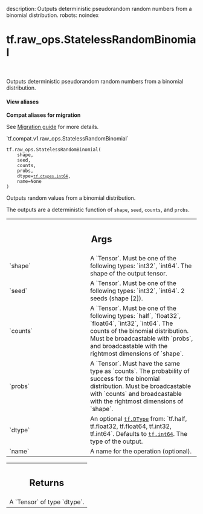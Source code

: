 description: Outputs deterministic pseudorandom random numbers from a binomial distribution.
robots: noindex

# tf.raw_ops.StatelessRandomBinomial

<!-- Insert buttons and diff -->

<table class="tfo-notebook-buttons tfo-api nocontent" align="left">

</table>



Outputs deterministic pseudorandom random numbers from a binomial distribution.


<section class="expandable">
  <h4 class="showalways">View aliases</h4>
  <p>
<b>Compat aliases for migration</b>
<p>See
<a href="https://www.tensorflow.org/guide/migrate">Migration guide</a> for
more details.</p>
<p>`tf.compat.v1.raw_ops.StatelessRandomBinomial`</p>
</p>
</section>

<pre class="devsite-click-to-copy prettyprint lang-py tfo-signature-link">
<code>tf.raw_ops.StatelessRandomBinomial(
    shape,
    seed,
    counts,
    probs,
    dtype=<a href="../../tf/dtypes.md#int64"><code>tf.dtypes.int64</code></a>,
    name=None
)
</code></pre>



<!-- Placeholder for "Used in" -->

Outputs random values from a binomial distribution.

The outputs are a deterministic function of `shape`, `seed`, `counts`, and `probs`.

<!-- Tabular view -->
 <table class="responsive fixed orange">
<colgroup><col width="214px"><col></colgroup>
<tr><th colspan="2"><h2 class="add-link">Args</h2></th></tr>

<tr>
<td>
`shape`<a id="shape"></a>
</td>
<td>
A `Tensor`. Must be one of the following types: `int32`, `int64`.
The shape of the output tensor.
</td>
</tr><tr>
<td>
`seed`<a id="seed"></a>
</td>
<td>
A `Tensor`. Must be one of the following types: `int32`, `int64`.
2 seeds (shape [2]).
</td>
</tr><tr>
<td>
`counts`<a id="counts"></a>
</td>
<td>
A `Tensor`. Must be one of the following types: `half`, `float32`, `float64`, `int32`, `int64`.
The counts of the binomial distribution. Must be broadcastable with `probs`,
and broadcastable with the rightmost dimensions of `shape`.
</td>
</tr><tr>
<td>
`probs`<a id="probs"></a>
</td>
<td>
A `Tensor`. Must have the same type as `counts`.
The probability of success for the binomial distribution. Must be broadcastable
with `counts` and broadcastable with the rightmost dimensions of `shape`.
</td>
</tr><tr>
<td>
`dtype`<a id="dtype"></a>
</td>
<td>
An optional <a href="../../tf/dtypes/DType.md"><code>tf.DType</code></a> from: `tf.half, tf.float32, tf.float64, tf.int32, tf.int64`. Defaults to <a href="../../tf.md#int64"><code>tf.int64</code></a>.
The type of the output.
</td>
</tr><tr>
<td>
`name`<a id="name"></a>
</td>
<td>
A name for the operation (optional).
</td>
</tr>
</table>



<!-- Tabular view -->
 <table class="responsive fixed orange">
<colgroup><col width="214px"><col></colgroup>
<tr><th colspan="2"><h2 class="add-link">Returns</h2></th></tr>
<tr class="alt">
<td colspan="2">
A `Tensor` of type `dtype`.
</td>
</tr>

</table>

